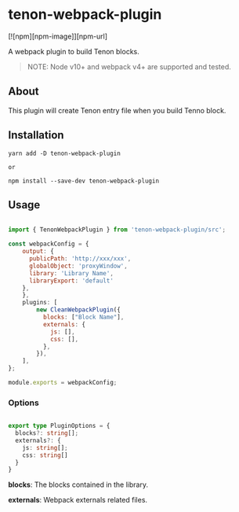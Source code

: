 # tenon-webpack-plugin

[![npm][npm-image]][npm-url]

A webpack plugin to build Tenon blocks.

> NOTE: Node v10+ and webpack v4+ are supported and tested.

## About

This plugin will create Tenon entry file when you build Tenno block.

## Installation

```
yarn add -D tenon-webpack-plugin

or

npm install --save-dev tenon-webpack-plugin
```

## Usage

```javascript

import { TenonWebpackPlugin } from 'tenon-webpack-plugin/src';

const webpackConfig = {
    output: {
      publicPath: 'http://xxx/xxx',
      globalObject: 'proxyWindow',
      library: 'Library Name',
      libraryExport: 'default'
    },
    },
    plugins: [
        new CleanWebpackPlugin({
          blocks: ["Block Name"],
          externals: {
            js: [],
            css: [],
          },
        }),
    ],
};

module.exports = webpackConfig;

```

### Options

```typescript

export type PluginOptions = {
  blocks?: string[];
  externals?: {
    js: string[];
    css: string[]
  }
}

```

**blocks**: The blocks contained in the library.

**externals**: Webpack externals related files.


